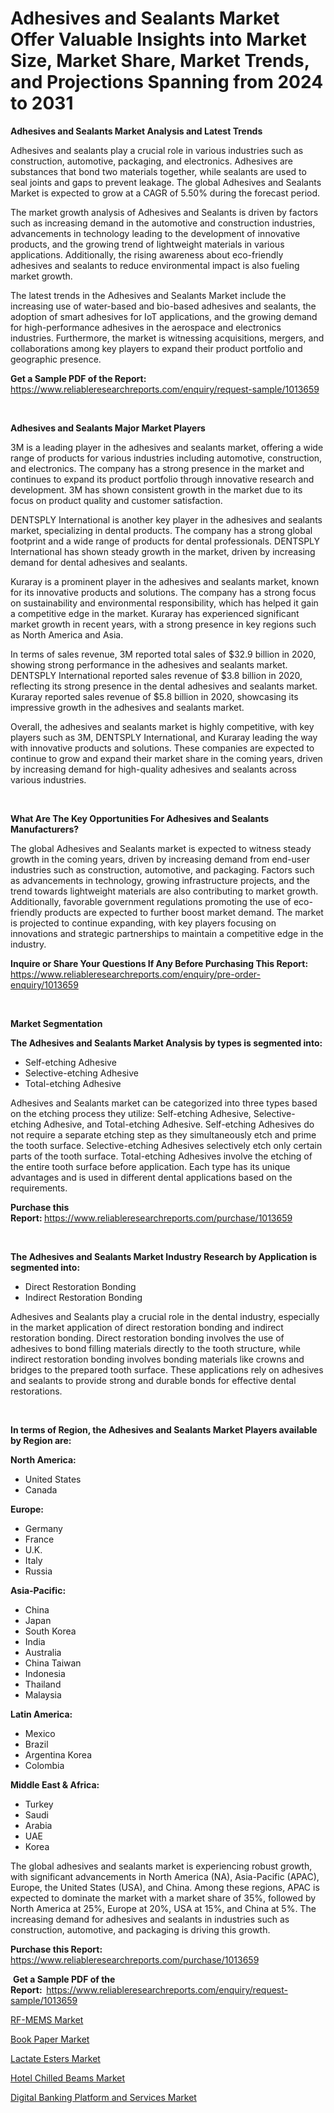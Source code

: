 <p><h1>Adhesives and Sealants Market Offer Valuable Insights into Market Size, Market Share, Market Trends, and Projections Spanning from 2024 to 2031</h1></p><p><strong>Adhesives and Sealants Market Analysis and Latest Trends</strong></p>
<p><p>Adhesives and sealants play a crucial role in various industries such as construction, automotive, packaging, and electronics. Adhesives are substances that bond two materials together, while sealants are used to seal joints and gaps to prevent leakage. The global Adhesives and Sealants Market is expected to grow at a CAGR of 5.50% during the forecast period.</p><p>The market growth analysis of Adhesives and Sealants is driven by factors such as increasing demand in the automotive and construction industries, advancements in technology leading to the development of innovative products, and the growing trend of lightweight materials in various applications. Additionally, the rising awareness about eco-friendly adhesives and sealants to reduce environmental impact is also fueling market growth.</p><p>The latest trends in the Adhesives and Sealants Market include the increasing use of water-based and bio-based adhesives and sealants, the adoption of smart adhesives for IoT applications, and the growing demand for high-performance adhesives in the aerospace and electronics industries. Furthermore, the market is witnessing acquisitions, mergers, and collaborations among key players to expand their product portfolio and geographic presence.</p></p>
<p><strong>Get a Sample PDF of the Report:&nbsp;</strong> <a href="https://www.reliableresearchreports.com/enquiry/request-sample/1013659">https://www.reliableresearchreports.com/enquiry/request-sample/1013659</a></p>
<p>&nbsp;</p>
<p><strong>Adhesives and Sealants Major Market Players</strong></p>
<p><p>3M is a leading player in the adhesives and sealants market, offering a wide range of products for various industries including automotive, construction, and electronics. The company has a strong presence in the market and continues to expand its product portfolio through innovative research and development. 3M has shown consistent growth in the market due to its focus on product quality and customer satisfaction.</p><p>DENTSPLY International is another key player in the adhesives and sealants market, specializing in dental products. The company has a strong global footprint and a wide range of products for dental professionals. DENTSPLY International has shown steady growth in the market, driven by increasing demand for dental adhesives and sealants.</p><p>Kuraray is a prominent player in the adhesives and sealants market, known for its innovative products and solutions. The company has a strong focus on sustainability and environmental responsibility, which has helped it gain a competitive edge in the market. Kuraray has experienced significant market growth in recent years, with a strong presence in key regions such as North America and Asia.</p><p>In terms of sales revenue, 3M reported total sales of $32.9 billion in 2020, showing strong performance in the adhesives and sealants market. DENTSPLY International reported sales revenue of $3.8 billion in 2020, reflecting its strong presence in the dental adhesives and sealants market. Kuraray reported sales revenue of $5.8 billion in 2020, showcasing its impressive growth in the adhesives and sealants market.</p><p>Overall, the adhesives and sealants market is highly competitive, with key players such as 3M, DENTSPLY International, and Kuraray leading the way with innovative products and solutions. These companies are expected to continue to grow and expand their market share in the coming years, driven by increasing demand for high-quality adhesives and sealants across various industries.</p></p>
<p>&nbsp;</p>
<p><strong>What Are The Key Opportunities For Adhesives and Sealants Manufacturers?</strong></p>
<p><p>The global Adhesives and Sealants market is expected to witness steady growth in the coming years, driven by increasing demand from end-user industries such as construction, automotive, and packaging. Factors such as advancements in technology, growing infrastructure projects, and the trend towards lightweight materials are also contributing to market growth. Additionally, favorable government regulations promoting the use of eco-friendly products are expected to further boost market demand. The market is projected to continue expanding, with key players focusing on innovations and strategic partnerships to maintain a competitive edge in the industry.</p></p>
<p><strong>Inquire or Share Your Questions If Any Before Purchasing This Report:</strong> <a href="https://www.reliableresearchreports.com/enquiry/pre-order-enquiry/1013659">https://www.reliableresearchreports.com/enquiry/pre-order-enquiry/1013659</a></p>
<p>&nbsp;</p>
<p><strong>Market Segmentation</strong></p>
<p><strong>The Adhesives and Sealants Market Analysis by types is segmented into:</strong></p>
<p><ul><li>Self-etching Adhesive</li><li>Selective-etching Adhesive</li><li>Total-etching Adhesive</li></ul></p>
<p><p>Adhesives and Sealants market can be categorized into three types based on the etching process they utilize: Self-etching Adhesive, Selective-etching Adhesive, and Total-etching Adhesive. Self-etching Adhesives do not require a separate etching step as they simultaneously etch and prime the tooth surface. Selective-etching Adhesives selectively etch only certain parts of the tooth surface. Total-etching Adhesives involve the etching of the entire tooth surface before application. Each type has its unique advantages and is used in different dental applications based on the requirements.</p></p>
<p><strong>Purchase this Report:&nbsp;</strong><a href="https://www.reliableresearchreports.com/purchase/1013659">https://www.reliableresearchreports.com/purchase/1013659</a></p>
<p>&nbsp;</p>
<p><strong>The Adhesives and Sealants Market Industry Research by Application is segmented into:</strong></p>
<p><ul><li>Direct Restoration Bonding</li><li>Indirect Restoration Bonding</li></ul></p>
<p><p>Adhesives and Sealants play a crucial role in the dental industry, especially in the market application of direct restoration bonding and indirect restoration bonding. Direct restoration bonding involves the use of adhesives to bond filling materials directly to the tooth structure, while indirect restoration bonding involves bonding materials like crowns and bridges to the prepared tooth surface. These applications rely on adhesives and sealants to provide strong and durable bonds for effective dental restorations.</p></p>
<p>&nbsp;</p>
<p><strong>In terms of Region, the Adhesives and Sealants Market Players available by Region are:</strong></p>
<p>
    <p> <strong> North America: </strong>
        <ul>
            <li>United States</li>
            <li>Canada</li>
        </ul>
        </p> 
    <p> <strong> Europe: </strong>
        <ul>
            <li>Germany</li>
            <li>France</li>
            <li>U.K.</li>
            <li>Italy</li>
            <li>Russia</li>
        </ul>
        </p> 
    <p> <strong> Asia-Pacific: </strong>
        <ul>
            <li>China</li>
            <li>Japan</li>
            <li>South Korea</li>
            <li>India</li>
            <li>Australia</li>
            <li>China Taiwan</li>
            <li>Indonesia</li>
            <li>Thailand</li>
            <li>Malaysia</li>
        </ul>
        </p> 
    <p> <strong> Latin America: </strong>
        <ul>
            <li>Mexico</li>
            <li>Brazil</li>
            <li>Argentina Korea</li>
            <li>Colombia</li>
        </ul>
        </p> 
    <p> <strong> Middle East & Africa: </strong>
        <ul>
            <li>Turkey</li>
            <li>Saudi</li>
            <li>Arabia</li>
            <li>UAE</li>
            <li>Korea</li>
        </ul>
    </p>
    </p>
<p><p>The global adhesives and sealants market is experiencing robust growth, with significant advancements in North America (NA), Asia-Pacific (APAC), Europe, the United States (USA), and China. Among these regions, APAC is expected to dominate the market with a market share of 35%, followed by North America at 25%, Europe at 20%, USA at 15%, and China at 5%. The increasing demand for adhesives and sealants in industries such as construction, automotive, and packaging is driving this growth.</p></p>
<p><strong>Purchase this Report: </strong><a href="https://www.reliableresearchreports.com/purchase/1013659">https://www.reliableresearchreports.com/purchase/1013659</a></p>
<p>&nbsp;<strong>Get a Sample PDF of the Report:&nbsp;&nbsp;</strong><a href="https://www.reliableresearchreports.com/enquiry/request-sample/1013659">https://www.reliableresearchreports.com/enquiry/request-sample/1013659</a></p>
<p><strong></strong></p>
<p><p><a href="https://issuu.com/reportprime-2/docs/rf-mems-market-size-2030.pptx">RF-MEMS Market</a></p><p><a href="https://github.com/myacatherineblakecaczo9vcsw/Market-Research-Report-List-1/blob/main/book-paper-market.md">Book Paper Market</a></p><p><a href="https://github.com/okotobwrhuteie/Market-Research-Report-List-1/blob/main/lactate-esters-market.md">Lactate Esters Market</a></p><p><a href="https://issuu.com/reportprime-2/docs/hotel-chilled-beams-market-size-2030.pptx">Hotel Chilled Beams Market</a></p><p><a href="https://view.publitas.com/reportprime-1/digital-banking-platform-and-services-market-dynamics-2023-2030-also-about-its-market-trends-projections-and-opportunities/">Digital Banking Platform and Services Market</a></p></p>